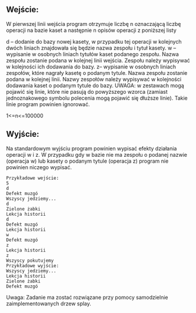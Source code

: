 ## Wejście:
W pierwszej linii wejścia program otrzymuje liczbę n oznaczającą liczbę operacji na bazie kaset a następnie n opisów operacji z poniższej listy

d – dodanie do bazy nowej kasety, w przypadku tej operacji w kolejnych dwóch liniach znajdowała się będzie nazwa zespołu i tytuł kasety.
w – wypisanie w osobnych liniach tytułów kaset podanego zespołu. Nazwa zespołu zostanie podana w kolejnej linii wejścia. Zespołu należy wypisywać w kolejności ich dodawania do bazy.
z– wypisanie w osobnych liniach zespołów, które nagrały kasetę o podanym tytule. Nazwa zespołu zostanie podana w kolejnej linii. Nazwy zespołów należy wypisywać w kolejności dodawania kaset o podanym tytule do bazy.
UWAGA: w zestawach mogą pojawić się linie, które nie pasują do powyższego wzorca (zamiast jednoznakowego symbolu polecenia mogą pojawić się dłuższe linie). Takie linie program powinien ignorować.

1<=n<=100000

## Wyjście:
Na standardowym wyjściu program powinien wypisać efekty działania operacji w i z. W przypadku gdy w bazie nie ma zespołu o podanej nazwie (operacja w) lub kasety o podanym tytule (operacja z) program nie powinien niczego wypisać.
```
Przykładowe wejście:
5
d
Defekt muzgó
Wszyscy jedziemy...
d
Zielone żabki
Lekcja historii
d
Defekt muzgó
Lekcja historii
w 
Defekt muzgó
z
Lekcja historii
z
Wszyscy pokutujemy
Przykładowe wyjście:
Wszyscy jedziemy...
Lekcja historii
Zielone żabki
Defekt muzgó
```
Uwaga:
Zadanie ma zostać rozwiązane przy pomocy samodzielnie zaimplementowanych drzew splay.
